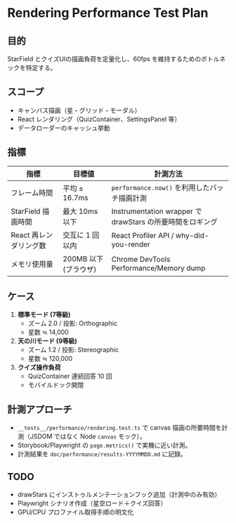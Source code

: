 # Rendering Performance Test Plan

## 目的
StarField とクイズUIの描画負荷を定量化し、60fps を維持するためのボトルネックを特定する。

## スコープ
- キャンバス描画（星・グリッド・モーダル）
- React レンダリング（QuizContainer、SettingsPanel 等）
- データローダーのキャッシュ挙動

## 指標
| 指標 | 目標値 | 計測方法 |
| --- | --- | --- |
| フレーム時間 | 平均 ≤ 16.7ms | `performance.now()` を利用したバッチ描画計測 |
| StarField 描画時間 | 最大 10ms 以下 | Instrumentation wrapper で drawStars の所要時間をロギング |
| React 再レンダリング数 | 交互に 1 回以内 | React Profiler API / why-did-you-render |
| メモリ使用量 | 200MB 以下 (ブラウザ) | Chrome DevTools Performance/Memory dump |

## ケース
1. **標準モード (7等級)**
   - ズーム 2.0 / 投影: Orthographic
   - 星数 ≒ 14,000
2. **天の川モード (9等級)**
   - ズーム 1.2 / 投影: Stereographic
   - 星数 ≒ 120,000
3. **クイズ操作負荷**
   - QuizContainer 連続回答 10 回
   - モバイルドック開閉

## 計測アプローチ
- `__tests__/performance/rendering.test.ts` で canvas 描画の所要時間を計測（JSDOM ではなく Node `canvas` モック）。
- Storybook/Playwright の `page.metrics()` で実機に近い計測。
- 計測結果を `doc/performance/results-YYYYMMDD.md` に記録。

## TODO
- drawStars にインストゥルメンテーションフック追加（計測中のみ有効）
- Playwright シナリオ作成（星空ロード＋クイズ回答）
- GPU/CPU プロファイル取得手順の明文化
